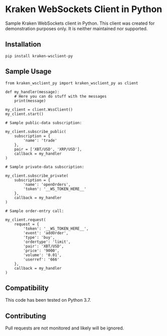 # Kraken WebSockets Client in Python

Sample Kraken WebSockets client in Python.  This client was created for
demonstration purposes only.  It is neither maintained nor supported.

## Installation

    pip install kraken-wsclient-py

## Sample Usage

    from kraken_wsclient_py import kraken_wsclient_py as client

    def my_handler(message):
        # Here you can do stuff with the messages
        print(message)

    my_client = client.WssClient()
    my_client.start()

    # Sample public-data subscription:

    my_client.subscribe_public(
        subscription = {
            'name': 'trade'
        },
        pair = ['XBT/USD', 'XRP/USD'],
        callback = my_handler
    )

    # Sample private-data subscription:

    my_client.subscribe_private(
        subscription = {
            'name': 'openOrders',
            'token': '__WS_TOKEN_HERE__'
        },
        callback = my_handler
    )

    # Sample order-entry call:

    my_client.request(
        request = {
            'token': '__WS_TOKEN_HERE__',
            'event': 'addOrder',
            'type': 'buy',
            'ordertype': 'limit',
            'pair': 'XBT/USD',
            'price': '9000',
            'volume': '0.01',
            'userref': '666'
        },
        callback = my_handler
    )


## Compatibility

This code has been tested on Python 3.7.

## Contributing

Pull requests are not monitored and likely will be ignored.

